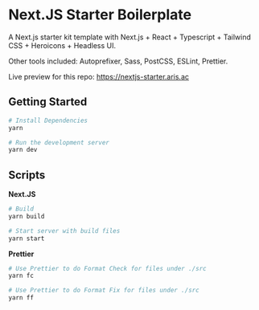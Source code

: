 # Next.JS Starter Boilerplate

A Next.js starter kit template with Next.js + React + Typescript + Tailwind CSS + Heroicons + Headless UI.

Other tools included: Autoprefixer, Sass, PostCSS, ESLint, Prettier.

Live preview for this repo: https://nextjs-starter.aris.ac

## Getting Started

```bash
# Install Dependencies
yarn

# Run the development server
yarn dev
```

## Scripts

**Next.JS**

```bash
# Build
yarn build

# Start server with build files
yarn start
```

**Prettier**

```bash
# Use Prettier to do Format Check for files under ./src
yarn fc

# Use Prettier to do Format Fix for files under ./src
yarn ff
```
